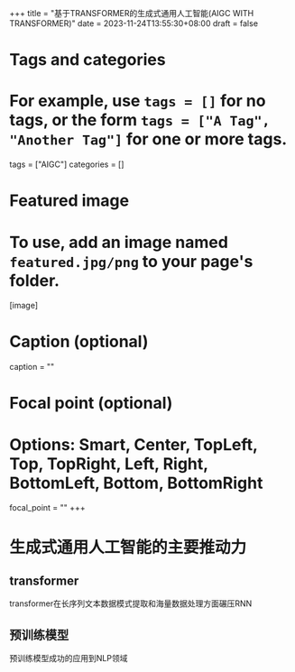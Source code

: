 +++
title = "基于TRANSFORMER的生成式通用人工智能(AIGC WITH TRANSFORMER)"
date = 2023-11-24T13:55:30+08:00
draft = false

# Tags and categories
# For example, use `tags = []` for no tags, or the form `tags = ["A Tag", "Another Tag"]` for one or more tags.
tags = ["AIGC"]
categories = []

# Featured image
# To use, add an image named `featured.jpg/png` to your page's folder. 
[image]
  # Caption (optional)
  caption = ""

  # Focal point (optional)
  # Options: Smart, Center, TopLeft, Top, TopRight, Left, Right, BottomLeft, Bottom, BottomRight
  focal_point = ""
+++

# 生成式通用人工智能的主要推动力

## transformer
transformer在长序列文本数据模式提取和海量数据处理方面碾压RNN

## 预训练模型
预训练模型成功的应用到NLP领域

## 

